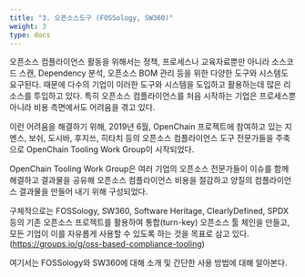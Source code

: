 ```yaml
---
title: "3. 오픈소스도구 (FOSSology, SW360)"
weight: 3
type: docs
---
```


오픈소스 컴플라이언스 활동을 위해서는 정책, 프로세스나 교육자료뿐만 아니라 소스코드 스캔, Dependency 분석, 오픈소스 BOM 관리 등을 위한 다양한 도구와 시스템도 요구된다. 때문에 다수의 기업이 이러한 도구와 시스템을 도입하고 활용하는데 많은 리소스를 투입하고 있다. 특히 오픈소스 컴플라이언스를 처음 시작하는 기업은 프로세스뿐 아니라 비용 측면에서도 어려움을 겪고 있다.

이런 어려움을 해결하기 위해, 2019년 6월, OpenChain 프로젝트에 참여하고 있는 지멘스, 보쉬, 도시바, 후지쓰, 히타치 등의 오픈소스 컴플라이언스 도구 전문가들을 주축으로 OpenChain Tooling Work Group이 시작되었다.

OpenChain Tooling Work Group은 여러 기업의 오픈소스 전문가들이 이슈를 함께 해결하고 결과물을 공유해 오픈소스 컴플라이언스 비용을 절감하고 양질의 컴플라이언스 결과물을 만들어 내기 위해 구성되었다.

구체적으로는 FOSSology, SW360, Software Heritage, ClearlyDefined, SPDX 등의 기존 오픈소스 프로젝트를 활용하여 통합(turn-key) 오픈소스 툴 체인을 만들고, 모든 기업이 이를 자유롭게 사용할 수 있도록 하는 것을 목표로 삼고 있다. (https://groups.io/g/oss-based-compliance-tooling)

여기서는 FOSSology와 SW360에 대해 소개 및 간단한 사용 방법에 대해 알아본다.

